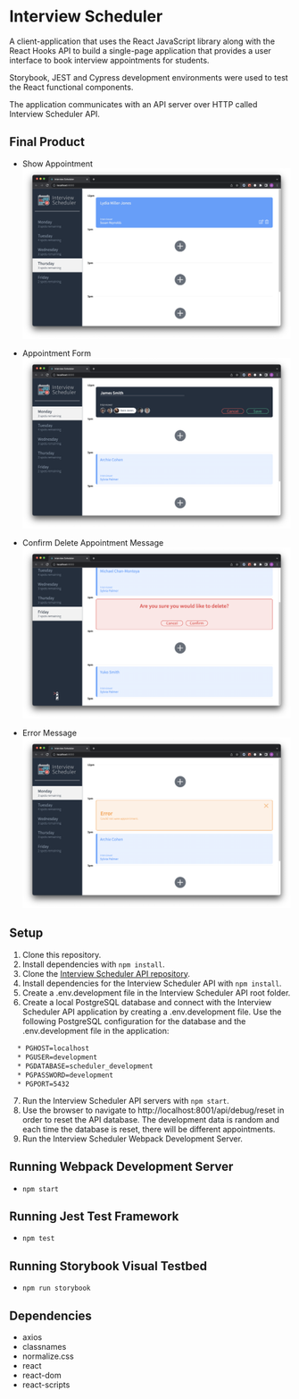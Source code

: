# Interview Scheduler
A client-application that uses the React JavaScript library along with the React Hooks API to build a single-page application that provides a user interface to book interview appointments for students.

Storybook, JEST and Cypress development environments were used to test the React functional components.

The application communicates with an API server over HTTP called Interview Scheduler API.

## Final Product
* Show Appointment
![Show Appointment](docs/show-appointment.png)

* Appointment Form
![Appointment Form](docs/appointment-form.png)

* Confirm Delete Appointment Message
![Confirm Delete Appointment Message](docs/confirm-delete-appointment-message.png)

* Error Message
![Error Message](docs/error-message.png)

## Setup

1. Clone this repository.
2. Install dependencies with `npm install`.
3. Clone the [Interview Scheduler API repository](https://github.com/alricf/scheduler-api).
4. Install dependencies for the Interview Scheduler API with `npm install`.
5. Create a .env.development file in the Interview Scheduler API root folder.
6. Create a local PostgreSQL database and connect with the Interview Scheduler API application by creating a .env.development file. Use the following PostgreSQL configuration for the database and the .env.development file in the application:
```
  * PGHOST=localhost
  * PGUSER=development
  * PGDATABASE=scheduler_development
  * PGPASSWORD=development
  * PGPORT=5432
```
7. Run the Interview Scheduler API servers with `npm start`.
8. Use the browser to navigate to http://localhost:8001/api/debug/reset in order to reset the API database. The development data is random and each time the database is reset, there will be different appointments.
9. Run the Interview Scheduler Webpack Development Server.

## Running Webpack Development Server

* `npm start`

## Running Jest Test Framework

* `npm test`

## Running Storybook Visual Testbed

* `npm run storybook`
## Dependencies
* axios
* classnames
* normalize.css
* react
* react-dom
* react-scripts
